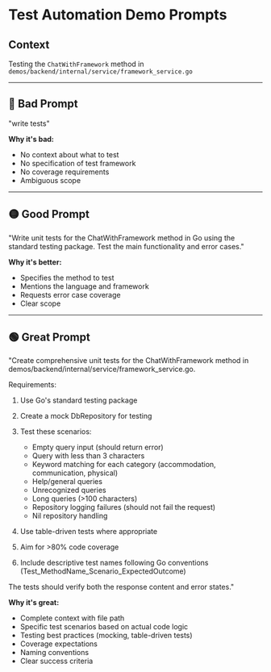 # Test Automation Demo Prompts

## Context
Testing the `ChatWithFramework` method in `demos/backend/internal/service/framework_service.go`

---

## 🔴 Bad Prompt
"write tests"

**Why it's bad:**
- No context about what to test
- No specification of test framework
- No coverage requirements
- Ambiguous scope

---

## 🟡 Good Prompt
"Write unit tests for the ChatWithFramework method in Go using the standard testing package. Test the main functionality and error cases."

**Why it's better:**
- Specifies the method to test
- Mentions the language and framework
- Requests error case coverage
- Clear scope

---

## 🟢 Great Prompt
"Create comprehensive unit tests for the ChatWithFramework method in demos/backend/internal/service/framework_service.go. 

Requirements:
1. Use Go's standard testing package
2. Create a mock DbRepository for testing
3. Test these scenarios:
   - Empty query input (should return error)
   - Query with less than 3 characters
   - Keyword matching for each category (accommodation, communication, physical)
   - Help/general queries
   - Unrecognized queries
   - Long queries (>100 characters)
   - Repository logging failures (should not fail the request)
   - Nil repository handling

4. Use table-driven tests where appropriate
5. Aim for >80% code coverage
6. Include descriptive test names following Go conventions (Test_MethodName_Scenario_ExpectedOutcome)

The tests should verify both the response content and error states."

**Why it's great:**
- Complete context with file path
- Specific test scenarios based on actual code logic
- Testing best practices (mocking, table-driven tests)
- Coverage expectations
- Naming conventions
- Clear success criteria